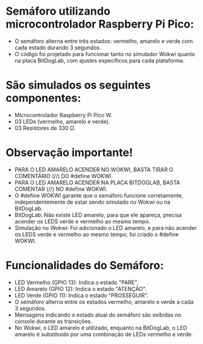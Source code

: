 # Semáforo utilizando microcontrolador Raspberry Pi Pico:
- O semáforo alterna entre três estados: vermelho, amarelo e verde com cada estado durando 3 segundos.
- O código foi projetado para funcionar tanto no simulador Wokwi quanto na placa BitDogLab, com ajustes específicos para cada plataforma.

# São simulados os seguintes componentes:
- Microcontrolador Raspberry Pi Pico W.
- 03 LEDs (vermelho, amarelo e verde).
- 03 Resistores de 330 Ω.

# Observação importante!
- PARA O LED AMARELO ACENDER NO WOKWI, BASTA TIRAR O COMENTÁRIO (//) DO #define WOKWI.
- PARA O LED AMARELO ACENDER NA PLACA BITDOGLAB, BASTA COMENTAR (//) NO #define WOKWI.
- O #define WOKWI garante que o semáforo funcione corretamente, independentemente de estar sendo simulado no Wokwi ou na BitDogLab.
- BitDogLab: Não existe LED amarelo, para que ele apareça, precisa acender os LEDS verde e vermelho ao mesmo tempo.
- Simulação no Wokwi: Foi adicionado o LED amarelo, e para não acender os LEDS verde e vermelho ao mesmo tempo, foi criado o #define WOKWI.

# Funcionalidades do Semáforo:
- LED Vermelho (GPIO 13): Indica o estado "PARE".
- LED Amarelo (GPIO 12): Indica o estado "ATENÇÃO".
- LED Verde (GPIO 11): Indica o estado "PROSSEGUIR".
- O semáforo alterna entre os estados vermelho, amarelo e verde a cada 3 segundos.
- Mensagens indicando o estado atual do semáforo são exibidas no console durante as transições.
- No Wokwi, o LED amarelo é utilizado, enquanto na BitDogLab, o LED amarelo é substituído por uma combinação de LEDs vermelho e verde.
